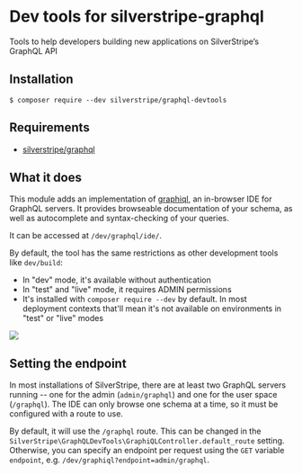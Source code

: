 # Dev tools for silverstripe-graphql
Tools to help developers building new applications on SilverStripe’s GraphQL API

## Installation
```
$ composer require --dev silverstripe/graphql-devtools
```

## Requirements

* [silverstripe/graphql](https://github.com/silverstripe/silverstripe-graphql)

## What it does

This module adds an implementation of [graphiql](https://github.com/graphql/graphiql), an in-browser IDE for GraphQL servers. It provides browseable documentation of your schema, as well as autocomplete and syntax-checking of your queries.
 
It can be accessed at `/dev/graphql/ide/`.

By default, the tool has the same restrictions as other development tools like `dev/build`:

 * In "dev" mode, it's available without authentication
 * In "test" and "live" mode, it requires ADMIN permissions
 * It's installed with `composer require --dev` by default. In most deployment contexts that'll mean it's not available on environments in "test" or "live" modes

 
 <img src="https://github.com/graphql/graphiql/raw/master/resources/graphiql.png">
 
 ## Setting the endpoint
 
 In most installations of SilverStripe, there are at least two GraphQL servers running -- one
 for the admin (`admin/graphql`) and one for the user space (`/graphql`). The IDE can only browse
 one schema at a time, so it must be configured with a route to use.
 
 By default, it will use the `/graphql` route. This can be changed in the `SilverStripe\GraphQLDevTools\GraphiQLController.default_route`
 setting. Otherwise, you can specify an endpoint per request using the `GET` variable `endpoint`, e.g.
 `/dev/graphiql?endpoint=admin/graphql`.
 
